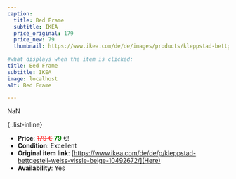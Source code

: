 ```yaml
---
caption:
  title: Bed Frame
  subtitle: IKEA
  price_original: 179
  price_new: 79
  thumbnail: https://www.ikea.com/de/de/images/products/kleppstad-bettgestell-weiss-vissle-beige__1035340_pe840527_s5.jpg
  
#what displays when the item is clicked:
title: Bed Frame
subtitle: IKEA
image: localhost
alt: Bed Frame

---
```

NaN

{:.list-inline} 
- **Price**: <span style="color:red"><del>179 €</del></span> <span style="color:green">**79**</span> €!
- **Condition**: Excellent
- **Original item link**: [https://www.ikea.com/de/de/p/kleppstad-bettgestell-weiss-vissle-beige-10492672/](Here)
- **Availability**: Yes
